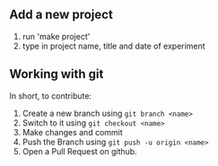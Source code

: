 ## Add a new project

1. run 'make project'
1. type in project name, title and date of experiment


## Working with git

In short, to contribute:

1. Create a new branch using `git branch <name>`
1. Switch to it using `git checkout <name>`
1. Make changes and commit
1. Push the Branch using `git push -u origin <name>`
1. Open a Pull Request on github.
